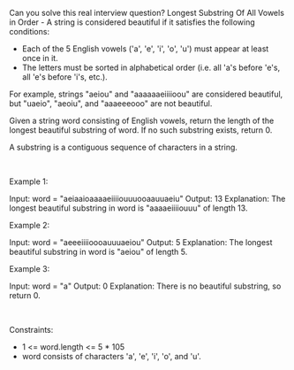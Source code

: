 Can you solve this real interview question? Longest Substring Of All Vowels in Order - A string is considered beautiful if it satisfies the following conditions:

 * Each of the 5 English vowels ('a', 'e', 'i', 'o', 'u') must appear at least once in it.
 * The letters must be sorted in alphabetical order (i.e. all 'a's before 'e's, all 'e's before 'i's, etc.).

For example, strings "aeiou" and "aaaaaaeiiiioou" are considered beautiful, but "uaeio", "aeoiu", and "aaaeeeooo" are not beautiful.

Given a string word consisting of English vowels, return the length of the longest beautiful substring of word. If no such substring exists, return 0.

A substring is a contiguous sequence of characters in a string.

 

Example 1:


Input: word = "aeiaaioaaaaeiiiiouuuooaauuaeiu"
Output: 13
Explanation: The longest beautiful substring in word is "aaaaeiiiiouuu" of length 13.

Example 2:


Input: word = "aeeeiiiioooauuuaeiou"
Output: 5
Explanation: The longest beautiful substring in word is "aeiou" of length 5.


Example 3:


Input: word = "a"
Output: 0
Explanation: There is no beautiful substring, so return 0.


 

Constraints:

 * 1 <= word.length <= 5 * 105
 * word consists of characters 'a', 'e', 'i', 'o', and 'u'.